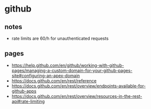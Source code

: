 # github

## notes

* rate limits are 60/h for unauthenticated requests

## pages

* https://help.github.com/en/github/working-with-github-pages/managing-a-custom-domain-for-your-github-pages-site#configuring-an-apex-domain
* https://docs.github.com/en/rest/reference
* https://docs.github.com/en/rest/overview/endpoints-available-for-github-apps
* https://docs.github.com/en/rest/overview/resources-in-the-rest-api#rate-limiting